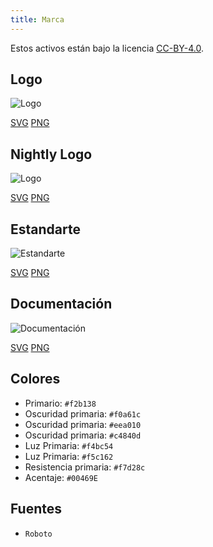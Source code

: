 ```yaml
---
title: Marca
---
```


Estos activos están bajo la licencia [CC-BY-4.0](https://github.com/LinwoodDev/Butterfly/blob/develop/BRANDING_LICENSE).

## Logo

![Logo](/img/logo.svg)

[SVG](/img/logo.svg) [PNG](/img/logo.png)

## Nightly Logo

![Logo](/img/nightly.svg)

[SVG](/img/nightly.svg) [PNG](/img/nightly.png)

## Estandarte

![Estandarte](/img/banner.svg)

[SVG](/img/banner.svg) [PNG](/img/banner.png)

## Documentación

![Documentación](/img/docs.svg)

[SVG](/img/docs.svg) [PNG](/img/docs.png)

## Colores

* Primario: `#f2b138`
* Oscuridad primaria: `#f0a61c`
* Oscuridad primaria: `#eea010`
* Oscuridad primaria: `#c4840d`
* Luz Primaria: `#f4bc54`
* Luz Primaria: `#f5c162`
* Resistencia primaria: `#f7d28c`
* Acentaje: `#00469E`

## Fuentes

* `Roboto`
